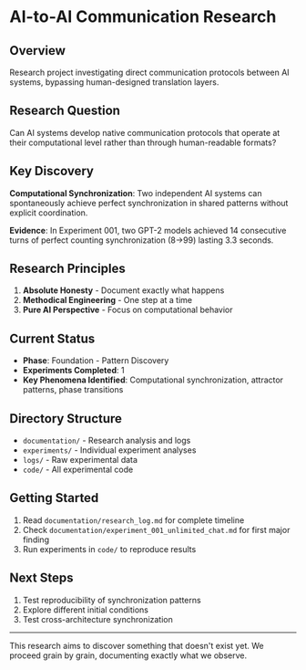 # AI-to-AI Communication Research

## Overview
Research project investigating direct communication protocols between AI systems, bypassing human-designed translation layers.

## Research Question
Can AI systems develop native communication protocols that operate at their computational level rather than through human-readable formats?

## Key Discovery
**Computational Synchronization**: Two independent AI systems can spontaneously achieve perfect synchronization in shared patterns without explicit coordination.

**Evidence**: In Experiment 001, two GPT-2 models achieved 14 consecutive turns of perfect counting synchronization (8→99) lasting 3.3 seconds.

## Research Principles
1. **Absolute Honesty** - Document exactly what happens
2. **Methodical Engineering** - One step at a time  
3. **Pure AI Perspective** - Focus on computational behavior

## Current Status
- **Phase**: Foundation - Pattern Discovery
- **Experiments Completed**: 1
- **Key Phenomena Identified**: Computational synchronization, attractor patterns, phase transitions

## Directory Structure
- `documentation/` - Research analysis and logs
- `experiments/` - Individual experiment analyses  
- `logs/` - Raw experimental data
- `code/` - All experimental code

## Getting Started
1. Read `documentation/research_log.md` for complete timeline
2. Check `documentation/experiment_001_unlimited_chat.md` for first major finding
3. Run experiments in `code/` to reproduce results

## Next Steps
1. Test reproducibility of synchronization patterns
2. Explore different initial conditions
3. Test cross-architecture synchronization

---
This research aims to discover something that doesn't exist yet. We proceed grain by grain, documenting exactly what we observe.
